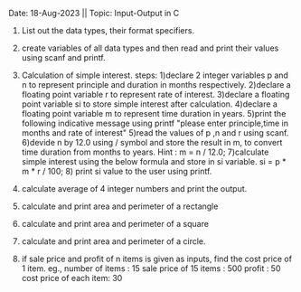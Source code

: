 Date: 18-Aug-2023 || Topic: Input-Output in C

1. List out the data types, their format specifiers.

2. create variables of all data types and then read and print their values using scanf and printf.

3. Calculation of simple interest.
	steps:
	1)declare 2 integer variables p and n to represent principle and duration in months respectively.
	2)declare a floating point variable r to represent rate of interest.
	3)declare a floating point variable si to store simple interest after calculation.
	4)declare a floating point variable m to represent time duration in years.
	5)print the following indicative message using printf
	 	"please enter principle,time in months and rate of interest"
	5)read the values of p ,n and r using scanf.
	6)devide n by 12.0 using / symbol and store the result in m, to convert time duration from months to years.
		Hint : m = n / 12.0;
	7)calculate simple interest using the below formula and store in si variable.
		si = p * m * r / 100;
	8) print si value to the user using printf.

4. calculate average of 4 integer numbers and print the output.
5. calculate and print area and perimeter of a rectangle
6. calculate and print area and perimeter of a square
7. calculate and print area and perimeter of a circle.

8. if sale price and profit of n items is given as inputs,  find the cost price of 1 item.
	   eg.,	number of items : 15
        	sale price of 15 items : 500
        	profit : 50
        	cost price of each item: 30 
